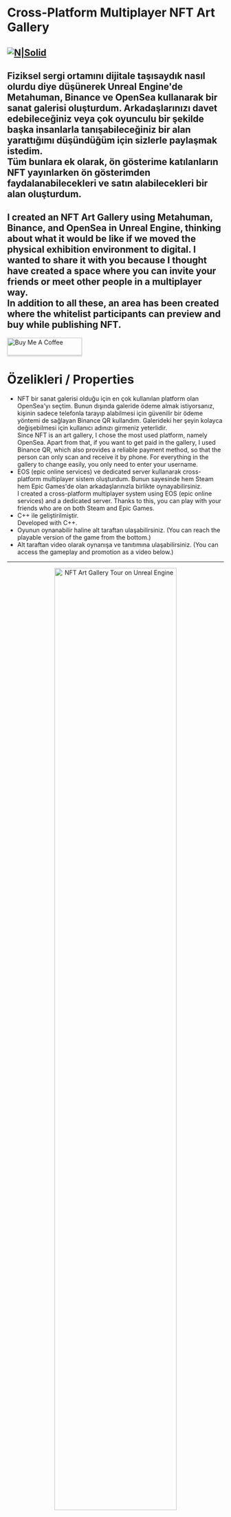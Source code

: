 <h1 class="code-line" data-line-start=0 data-line-end=1 ><a id="nft_art_gallery"></a>Cross-Platform Multiplayer NFT Art Gallery</h1>
<h2 class="code-line" data-line-start=2 data-line-end=4 ><a id="NSolidhttpsplaylhgoogleusercontentcom4ChxU_bzuJe8ix7IC7fYOq5xH3rtDjDMFogy4NsF6l8jNH9Q_G7zQUWoZtWvkliyww2247h1264rwhttpwwwartistscompanydigital_2"></a><a href="http://www.artistscompany.tech"><img src="https://raw.githubusercontent.com/creosB/presentation/main/background.png" alt="N|Solid"></a></h2>
<h2 class="code-line" data-line-start=2 data-line-end=3 ><a id="1987_yapm_Contrann_Unreal_Engine_uyarlamas_olan_ve_8_blmden_oluan_bir_oyun_2"></a>Fiziksel sergi ortamını dijitale taşısaydık nasıl olurdu diye düşünerek Unreal Engine'de Metahuman, Binance ve OpenSea kullanarak bir sanat galerisi oluşturdum. Arkadaşlarınızı davet edebileceğiniz veya çok oyunculu bir şekilde başka insanlarla tanışabileceğiniz bir alan yarattığımı düşündüğüm için sizlerle paylaşmak istedim. 
<br>
Tüm bunlara ek olarak, ön gösterime katılanların NFT yayınlarken ön gösterimden faydalanabilecekleri ve satın alabilecekleri bir alan oluşturdum.</h2>
<h2 class="code-line" data-line-start=3 data-line-end=4 ><a id="It_is_an_Unreal_Engine_adaptation_of_1987s_Contra_and_consists_of_8_episodes_3"></a>I created an NFT Art Gallery using Metahuman, Binance, and OpenSea in Unreal Engine, thinking about what it would be like if we moved the physical exhibition environment to digital. I wanted to share it with you because I thought have created a space where you can invite your friends or meet other people in a multiplayer way.
<br>
In addition to all these, an area has been created where the whitelist participants can preview and buy while publishing NFT.</h2>
<a href="https://www.buymeacoffee.com/creos" target="_blank"><img src="https://www.buymeacoffee.com/assets/img/custom_images/orange_img.png" alt="Buy Me A Coffee" style="height: 41px !important;width: 174px !important;box-shadow: 0px 3px 2px 0px rgba(190, 190, 190, 0.5) !important;-webkit-box-shadow: 0px 3px 2px 0px rgba(190, 190, 190, 0.5) !important;" ></a>
<h1 class="code-line" data-line-start=5 data-line-end=6 ><a id="zelikleri__Properties_5"></a>Özelikleri / Properties</h1>
<ul>
<li class="has-line-data" data-line-start="6" data-line-end="7">NFT bir sanat galerisi olduğu için en çok kullanılan platform olan OpenSea'yı seçtim. Bunun dışında galeride ödeme almak istiyorsanız, kişinin sadece telefonla tarayıp alabilmesi için güvenilir bir ödeme yöntemi de sağlayan Binance QR kullandım. Galerideki her şeyin kolayca değişebilmesi için kullanıcı adınızı girmeniz yeterlidir.
<br>
Since NFT is an art gallery, I chose the most used platform, namely OpenSea. Apart from that, if you want to get paid in the gallery, I used Binance QR, which also provides a reliable payment method, so that the person can only scan and receive it by phone. For everything in the gallery to change easily, you only need to enter your username.
</li>
<li class="has-line-data" data-line-start="7" data-line-end="9">EOS (epic online services) ve dedicated server kullanarak cross-platform multiplayer sistem oluşturdum. Bunun sayesinde hem Steam hem Epic Games'de olan arkadaşlarınızla birlikte oynayabilirsiniz.
<br>
I created a cross-platform multiplayer system using EOS (epic online services) and a dedicated server. Thanks to this, you can play with your friends who are on both Steam and Epic Games.
<li class="has-line-data" data-line-start="11" data-line-end="13">C++ ile geliştirilmiştir.<br>
Developed with C++.</li>
<li class="has-line-data" data-line-start="13" data-line-end="14">Oyunun oynanabilir haline alt taraftan ulaşabilirsiniz. (You can reach the playable version of the game from the bottom.)</li>
<li class="has-line-data" data-line-start="14" data-line-end="16">Alt taraftan video olarak oynanışa ve tanıtımına ulaşabilirsiniz. (You can access the gameplay and promotion as a video below.)</li>
</ul>
<hr>
<a href="https://youtu.be/GVvX_9bMIPk" title="Music Caster Video Demo">
  <p align="center">
    <img width="75%" src="https://img.youtube.com/vi/GVvX_9bMIPk/maxresdefault.jpg" alt="NFT Art Gallery Tour on Unreal Engine"/>
  </p>
</a>
<h1 class="code-line" data-line-start=24 data-line-end=25 ><a id="Bilmeniz_gerekenler__What_you_need_to_know_24"></a>Bilmeniz gerekenler / What you need to know</h1>
<ul>
<li class="has-line-data" data-line-start="25" data-line-end="27">
<ul>
<li class="has-line-data" data-line-start="25" data-line-end="27">Oyunu derlemek ve düzenlemek için **\YourEngine\Engine\Plugins\Online\OnlineSubsystemEOS** klasörünü kopyalayıp projemizin olduğu klasöre gelip plugin klasörü oluşturduktan sonra içine atıyoruz.<br>
To compile and edit the game, we copy the **\YourEngine\Engine\Plugins\Online\OnlineSubsystemEOS** folder, come to the folder where our project is located, create the plugin folder and put it in.</li>
<li class="has-line-data" data-line-start="25" data-line-end="27"><p class="has-line-data" data-line-start="0" data-line-end="1"><a href="https://github.com/creosB/UnrealScriptsandNotes/blob/main/Unreal%20Engine%20Scripts%20and%20Notes.md#eos-kullan%C4%B1m%C4%B1">Oyunu test etmek için alt kısımda bulunan ayarları yapmayı unutmayın eğer yapmazsanız, aynı bilgisayar üzerinde test edemezsiniz</a></p>
<p class="has-line-data" data-line-start="0" data-line-end="1"><a href="https://github.com/creosB/UnrealScriptsandNotes/blob/main/Unreal%20Engine%20Scripts%20and%20Notes.md#eos-kullan%C4%B1m%C4%B1">Do not forget to adjust the settings below to test the game, if you do not, you cannot test it on the same computer.</a></p></li>
<li class="has-line-data" data-line-start="25" data-line-end="27"><p class="has-line-data" data-line-start="0" data-line-end="1"><a href="https://testnets-api.opensea.io/api/v1/assets?order_direction=desc&offset=0&limit=50&collection=fake-mutant-ape-yacht-club">OpenSea API Link</a></p>
</li>
</ul>
</li>
<li class="has-line-data" data-line-start="27" data-line-end="30">Boyutundan dolayı projenin tamamı yüklenememiştir. Projeye tamamen erişmek istiyorsanız buradan indirebilirsiniz.
<br>
Due to its size, the entire project could not be loaded. If you want full access to the project, you can download it here.<br>
<a href="https://drive.google.com/file/d/1a125kBrgLtBEMq_jHsNNjXtDjyEiuzXU/view?usp=sharing">Source Code</a></li>
</ul>
<p class="has-line-data" data-line-start="30" data-line-end="31"><a href="https://artistscompany.itch.io/nft-art-gallery"><img src="https://img.itch.zone/aW1nLzg3MjA4MDcuanBn/180x143%23c/22sKAJ.jpg" alt="Available on itch.io"></a></p>
<h1 class="code-line" data-line-start=30 data-line-end=31 ><a id="License_30"></a>License</h1>
<hr>
<h2 class="code-line" data-line-start=32 data-line-end=33 ><a id="Herhangi_bir_yerde_paylamak_deiiklik_yapmak_iin_ncelikle_bana_ulanz_32"></a>Herhangi bir yerde paylaşmak, değişiklik yapmak için öncelikle bana ulaşınız.</h2>
<h2 class="code-line" data-line-start=33 data-line-end=34 ><a id="Please_contact_me_first_to_share_or_make_changes_anywhere_33"></a>Please contact me first to share or make changes anywhere.</h2>
<h2 class="code-line" data-line-start=34 data-line-end=35 ><a id="MIT_License_34"></a>MIT License</h2>
<hr>
